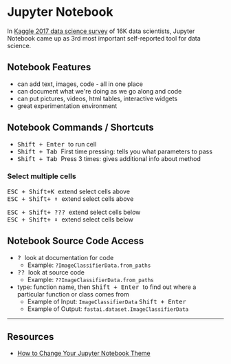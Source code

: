 # Jupyter Notebook

In [Kaggle 2017 data science survey](https://www.kaggle.com/surveys/2017) of 16K data scientists, Jupyter Notebook came up as 3rd most important self-reported tool for data science.  

## Notebook Features
* can add text, images, code - all in one place
* can document what we're doing as we go along and code
* can put pictures, videos, html tables, interactive widgets
* great experimentation environment


## Notebook Commands / Shortcuts
* <kbd> Shift + Enter </kbd> to run cell  
* <kbd> Shift + Tab </kbd>  First time pressing:  tells you what parameters to pass 
* <kbd> Shift + Tab </kbd> Press 3 times:  gives additional info about method

### Select multiple cells
<kbd> ESC + </kbd>    <kbd> Shift+K  </kbd>  extend select cells above  
<kbd> ESC + </kbd>    <kbd> Shift+ :arrow_up: </kbd>  extend select cells above  

<kbd> ESC + </kbd>   <kbd> Shift+ ???  </kbd>  extend select cells below  
<kbd> ESC + </kbd>   <kbd> Shift+ :arrow_down: </kbd>  extend select cells below  


## Notebook Source Code Access
* <kbd> ? </kbd>  look at documentation for code
  * Example:  `?ImageClassifierData.from_paths`
* <kbd> ?? </kbd>  look at source code
  * Example:  `??ImageClassifierData.from_paths`
* type:  function name, then <kbd>Shift + Enter </kbd> to find out where a particular function or class comes from 
  * Example of Input:  `ImageClassifierData` <kbd>Shift + Enter </kbd>
  * Example of Output: `fastai.dataset.ImageClassifierData`
  
  



---
## Resources

* [How to Change Your Jupyter Notebook Theme](https://jcharistech.wordpress.com/2017/05/18/how-to-change-your-jupyter-notebook-theme/)
